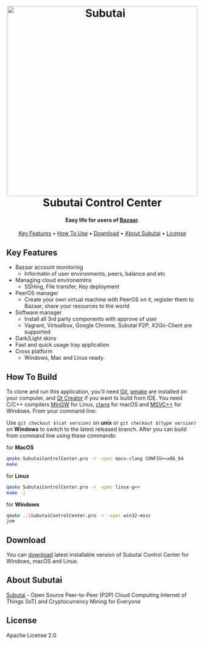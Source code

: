 
<h1 align="center">
  <br>
  <a href="http://www.subutai.io/"><img src="https://github.com/subutai-io/control-center/blob/master/resources/cc_icon_last.png" alt="Subutai" width="500"></a>
  <br>
  Subutai Control Center
  <br>
</h1>

<h4 align="center">Easy life for users of <a href="http://bazaar.subutai.io" target="_blank">Bazaar</a>.</h4>
<!-- need to work on this
<p align="center">
  <a href="https://gitter.im/amitmerchant1990/electron-markdownify"><img src="https://badges.gitter.im/amitmerchant1990/electron-markdownify.svg"></a>
  <a href="https://saythanks.io/to/amitmerchant1990">
      <img src="https://img.shields.io/badge/SayThanks.io-%E2%98%BC-1EAEDB.svg">
  </a>
  <a href="https://www.paypal.me/AmitMerchant">
    <img src="https://img.shields.io/badge/$-donate-ff69b4.svg?maxAge=2592000&amp;style=flat">
  </a>
</p> -->

<p align="center">
  <a href="#key-features">Key Features</a> •
  <a href="#how-to-use">How To Use</a> •
  <a href="#download">Download</a> •
  <a href="#about-subutai">About Subutai</a> •
  <a href="#license">License</a>
</p>

<!-- ![screenshot](https://raw.githubusercontent.com/amitmerchant1990/electron-markdownify/master/img/markdownify.gif) -->

## Key Features

* Bazaar account monitoring
  - Informatin of user environments, peers, balance and etc
* Managing cloud environemtns
  - SSHing, File transfer, Key deployment
* PeerOS manager
  - Create your own virtual machine with PeerOS on it, register them to Bazaar, share your resources to the world
* Software manager
  - Install all 3rd party components with approve of user
  - Vagrant, Virtualbox, Google Chrome, Subutai P2P, X2Go-Client are supported
* Dark/Light skins
* Fast and quick usage tray application
* Cross platform
  - Windows, Mac and Linux ready.

## How To Build

To clone and run this application, you'll need [Git](https://git-scm.com), [qmake](https://www.qt.io/download) are installed on your computer, and [Qt Creator](https://www.qt.io/download) if you want to build from IDE. You need C/C++ compilers [MinGW](http://www.mingw.org/wiki/linuxcrossmingw) for Linux, [clang](https://clang.llvm.org/get_started.html) for macOS and [MSVC++](http://landinghub.visualstudio.com/visual-cpp-build-tools) for Windows. From your command line:

Use ```git checkout $(cat version)``` on **unix** or ```git checkout $(type version)``` on **Windows** to switch to the latest released branch. After you can build from command line using these commands:

for **MacOS**
```bash
qmake SubutaiControlCenter.pro -r -spec macx-clang CONFIG+=x86_64
make
```
for **Linux**
```bash
qmake SubutaiControlCenter.pro -r -spec linux-g++
make -j
```

for **Windows**
```bash
qmake ..\SubutaiControlCenter.pro -r -spec win32-msvc
jom
```

## Download

You can [download](https://subutai.io/getting-started.html#Control-Center) latest installable version of Subutai Control Center for Windows, macOS and Linux.

## About Subutai

[Subutai](https://github.com/amitmerchant1990/markdownify-web) - Open Source Peer-to-Peer (P2P) Cloud Computing
Internet of Things (IoT) and Cryptocurrency Mining for Everyone


## License

Apache License 2.0

